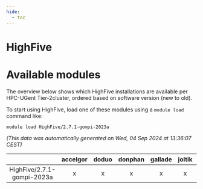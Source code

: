 ```yaml
---
hide:
  - toc
---
```


HighFive
========

# Available modules


The overview below shows which HighFive installations are available per HPC-UGent Tier-2cluster, ordered based on software version (new to old).

To start using HighFive, load one of these modules using a `module load` command like:

```shell
module load HighFive/2.7.1-gompi-2023a
```

*(This data was automatically generated on Wed, 04 Sep 2024 at 13:36:07 CEST)*  

| |accelgor|doduo|donphan|gallade|joltik|shinx|skitty|
| :---: | :---: | :---: | :---: | :---: | :---: | :---: | :---: |
|HighFive/2.7.1-gompi-2023a|x|x|x|x|x|x|x|
